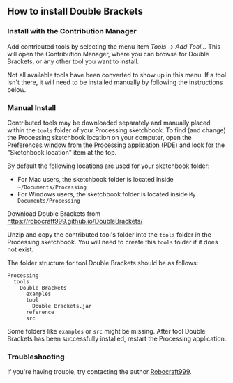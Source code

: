 ## How to install Double Brackets


### Install with the Contribution Manager

Add contributed tools by selecting the menu item _Tools_ → _Add Tool..._ This will open the Contribution Manager, where you can browse for Double Brackets, or any other tool you want to install.

Not all available tools have been converted to show up in this menu. If a tool isn't there, it will need to be installed manually by following the instructions below.

### Manual Install

Contributed tools may be downloaded separately and manually placed within the `tools` folder of your Processing sketchbook. To find (and change) the Processing sketchbook location on your computer, open the Preferences window from the Processing application (PDE) and look for the "Sketchbook location" item at the top.

By default the following locations are used for your sketchbook folder: 
  * For Mac users, the sketchbook folder is located inside `~/Documents/Processing` 
  * For Windows users, the sketchbook folder is located inside `My Documents/Processing`

Download Double Brackets from https://robocraft999.github.io/DoubleBrackets/

Unzip and copy the contributed tool's folder into the `tools` folder in the Processing sketchbook. You will need to create this `tools` folder if it does not exist.
    
The folder structure for tool Double Brackets should be as follows:

```
Processing
  tools
    Double Brackets
      examples
      tool
        Double Brackets.jar
      reference
      src
```
                      
Some folders like `examples` or `src` might be missing. After tool Double Brackets has been successfully installed, restart the Processing application.

### Troubleshooting

If you're having trouble, try contacting the author [Robocraft999](https://github.com/Robocraft999).
